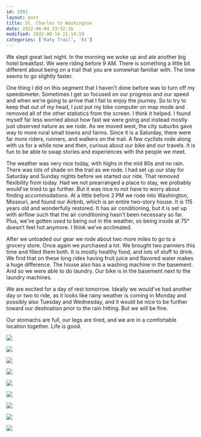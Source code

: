 ```yaml
---
id: 1991
layout: post
title: St. Charles to Washington
date: 2022-06-04 23:52:35
modified: 2022-06-14 21:14:59
categories: ['Katy Trail', 'kt']
---
```



We slept great last night. In the morning we woke up and ate another big hotel breakfast. We were riding before 9 AM. There is something a little bit different about being on a trail that you are somewhat familiar with. The time seems to go slightly faster. 




One thing I did on this segment that I haven’t done before was to turn off my speedometer. Sometimes I get so focused on our progress and our speed and when we’re going to arrive that I fail to enjoy the journey. So to try to keep that out of my head, I just put my bike computer on map mode and removed all of the other statistics from the screen. I think it helped. I found myself far less worried about how fast we were going and instead mostly just observed nature as we rode. As we moved west, the city suburbs gave way to more rural small towns and farms. Since it is a Saturday, there were far more riders, runners, and walkers on the trail. A few cyclists rode along with us for a while now and then, curious about our bike and our travels. It is fun to be able to swap stories and experiences with the people we meet.




The weather was very nice today, with highs in the mid 80s and no rain. There was lots of shade on the trail as we rode. I had set up our stay for Saturday and Sunday nights before we started our ride. That removed flexibility from today. Had we not prearranged a place to stay, we probably would’ve tried to go further. But it was nice to not have to worry about finding accommodations. At a little before 2 PM we rode into Washington, Missouri, and found our Airbnb, which is an entire two-story house. It is 115 years old and wonderfully restored. It has air conditioning, but it is set up with airflow such that the air conditioning hasn't been necessary so far. Plus, we’ve gotten used to being out in the weather, so being inside at 75° doesn’t feel hot anymore. I think we’ve acclimated.




After we unloaded our gear we rode about two more miles to go to a grocery store. Once again we purchased a lot. We brought two panniers this time and filled them both. It is mostly healthy food, and lots of stuff to drink. We find that on these long rides having fruit juice and flavored water makes a huge difference. The house also has a washing machine in the basement. And so we were able to do laundry. Our bike is in the basement next to the laundry machines.




We are excited for a day of rest tomorrow. Ideally we would’ve had another day or two to ride, as it looks like rainy weather is coming in Monday and possibly also Tuesday and Wednesday, and it would be nice to be further toward our destination prior to the rain hitting. But we will be fine.




Our stomachs are full, our legs are tired, and we are in a comfortable location together. Life is good.





![](https://ride.whitings.org/wp-content/uploads/2022/06/wp-1654386904442-scaled.jpg)


![](https://ride.whitings.org/wp-content/uploads/2022/06/wp-1654386904419-scaled.jpg)


![](https://ride.whitings.org/wp-content/uploads/2022/06/wp-1654386904398-scaled.jpg)


![](https://ride.whitings.org/wp-content/uploads/2022/06/wp-1654386904379-scaled.jpg)


![](https://ride.whitings.org/wp-content/uploads/2022/06/wp-1654386904364-scaled.jpg)


![](https://ride.whitings.org/wp-content/uploads/2022/06/wp-1654386904247-scaled.jpg)


![](https://ride.whitings.org/wp-content/uploads/2022/06/wp-1654386904348-scaled.jpg)


![](https://ride.whitings.org/wp-content/uploads/2022/06/wp-1654386904173-scaled.jpg)


![](https://ride.whitings.org/wp-content/uploads/2022/06/wp-1654386904130-scaled.jpg)


